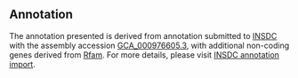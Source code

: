 

Annotation
----------

The annotation presented is derived from annotation submitted to
[INSDC](http://www.insdc.org) with the assembly accession
[GCA\_000976605.3](http://www.ebi.ac.uk/ena/data/view/GCA_000976605.3),
with additional non-coding genes derived from
[Rfam](http://rfam.xfam.org/). For more details, please visit [INSDC
annotation
import](http://ensemblgenomes.org/info/data/insdc_annotation).
